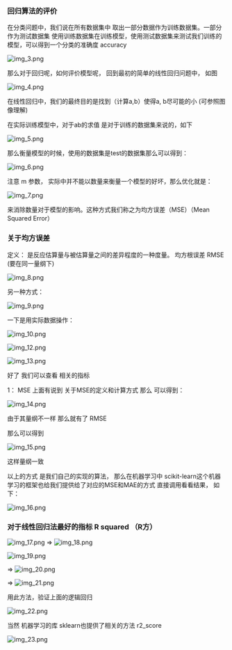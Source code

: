 ### 回归算法的评价

在分类问题中，我们说在所有数据集中 取出一部分数据作为训练数据集。一部分作为测试数据集
使用训练数据集在训练模型，使用测试数据集来测试我们训练的模型，可以得到一个分类的准确度
accuracy


![img_3.png](img/all/img_3.png)

那么对于回归呢，如何评价模型呢， 回到最初的简单的线性回归问题中， 如图

![img_4.png](img/all/img_4.png)

在线性回归中，我们的最终目的是找到（计算a,b）使得a, b尽可能的小 (可参照图像理解)

在实际训练模型中，对于ab的求值 是对于训练的数据集来说的，如下

![img_5.png](img/all/img_5.png)

那么衡量模型的时候，使用的数据集是test的数据集那么可以得到：

![img_6.png](img/all/img_6.png)

注意 m 参数， 实际中并不能以数量来衡量一个模型的好坏，那么优化就是：

![img_7.png](img/all/img_7.png)

来消除数量对于模型的影响。这种方式我们称之为均方误差（MSE）（Mean Squared Error）

### 关于均方误差

定义： 是反应估算量与被估算量之间的差异程度的一种度量。
均方根误差 RMSE (要在同一量纲下)

![img_8.png](img/all/img_8.png)

另一种方式：

![img_9.png](img/all/img_9.png)


一下是用实际数据操作：

![img_10.png](img/all/img_10.png)

![img_12.png](img/all/img_12.png)

![img_13.png](img/all/img_13.png)

好了 我们可以查看 相关的指标

1： MSE 上面有说到 关于MSE的定义和计算方式
那么 可以得到：

![img_14.png](img/all/img_14.png)

由于其量纲不一样 那么就有了 RMSE

那么可以得到

![img_15.png](img/all/img_15.png)

这样量纲一致

以上的方式 是我们自己的实现的算法， 那么在机器学习中 scikit-learn这个机器学习的框架也给我们提供给了对应的MSE和MAE的方式
直接调用看看结果， 如下：

![img_16.png](img/all/img_16.png)


### 对于线性回归法最好的指标 R squared （R方）

![img_17.png](img/all/img_17.png) => ![img_18.png](img/all/img_18.png)

![img_19.png](img/all/img_19.png)

=> ![img_20.png](img/all/img_20.png)

=> ![img_21.png](img/all/img_21.png)

用此方法，验证上面的逻辑回归

![img_22.png](img/all/img_22.png)

当然 机器学习的库 sklearn也提供了相关的方法  r2_score

![img_23.png](img/all/img_23.png)


